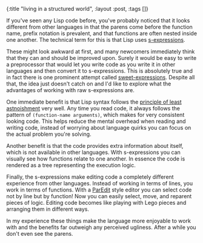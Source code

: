 {:title "living in a structured world", :layout :post, :tags []}

If you've seen any Lisp code before, you've probably noticed that it looks different from other languages in that the parens come before the function name, prefix notation is prevalent, and that functions are often nested inside one another. The technical term for this is that Lisp uses [s-expressions](http://en.wikipedia.org/wiki/S-expression). 

These might look awkward at first, and many newcomers immediately think that they can and should be improved upon. Surely it would be easy to write a preprocessor that would let you write code as you write it in other languages and then convert it to s-expressions. This is absolutely true and in fact there is one prominent attempt called [sweet-expressions](http://www.dwheeler.com/readable/sweet-expressions.html). Despite all that, the idea just doesn't catch on and I'd like to explore what the advantages of working with raw s-expressions are.

One immediate benefit is that Lisp syntax follows the [principle of least astnoishment](http://en.wikipedia.org/wiki/Principle_of_least_astonishment) very well. Any time you read code, it always follows the pattern of `(function-name arguments)`,  which makes for very consistent looking code. This helps reduce the mental overhead when reading and writing code, instead of worrying about language quirks you can focus on the actual problem you're solving.

Another benefit is that the code provides extra information about itself, which is not available in other languages. With s-expressions you can visually see how functions relate to one another. In essence the code is rendered as a tree representing the execution logic.

Finally, the s-expressions make editing code a completely different experience from other languages. Instead of working in terms of lines, you work in terms of functions. With a [ParEdit](http://emacswiki.org/emacs/ParEdit) style editor you can select code not by line but by function! Now you can easily select, move, and reparent pieces of logic. Editing code becomes like playing with Lego pieces and arranging them in different ways.

In my experience these things make the language more enjoyable to work with and the benefits far outweigh any perceived ugliness. After a while you don't even see the parens.
